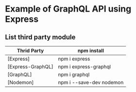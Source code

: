 # Example of GraphQL API using Express

## List third party module
| Thrid Party | npm install |
| ------ | ------ |
| [Express] | npm i express  |
| [Express-GraphQL] |  npm i express-graphql  |
| [GraphQL] |  npm i graphql  |
| [Nodemon] | npm i --save-dev nodemon  |
